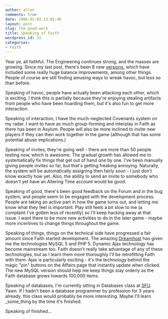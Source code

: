 ```yaml
---
author: allen
comments: true
date: 2006-02-02 13:01:46
layout: post
slug: the-good-work
title: Speaking of Faith
wordpress_id: 31
categories:
- Faith
---
```


Year ye, all faithful. The Engineering continues strong, and the masses are growing. Since my last post, there's been 8 new [versions](http://www.alteringtime.com/faith/changes.php), which have included some really huge balance improvements, among other things. People of course are still finding amusing ways to wreak havoc, but less so than before.

Speaking of havoc, people have actually been attacking each other, which is exciting. I think this is partially because they're enjoying stealing artifacts from people who have been hoarding them, but it's also fun to get more interaction.

Speaking of interaction, I have the much-neglected Covenants system on my radar. I want to have as much group-forming and interplay in Faith as there has been in Asylum. People will also be more inclined to invite new players if they can then work together in the game (although that has some potential abuse implications.)

Speaking of invites, they're going well - there are more than 50 people testing now, which is awesome. The gradual growth has allowed me to systematically fix things that get out of hand one by one. I've been manually giving people invites so far, but that's getting freaking annoying. Naturally, the system will be automatically assigning then fairly soon - I just don't know exactly how yet. Also, the ability to send an invite to somebody who doesn't yet have an Altering Time account would be good.

Speaking of good, there's been good feedback on the Forum and in the bug system, and people seem to be engaged with the development process. People are taking an active part in how the game turns out, and letting me know what they feel is important. Play still feels a bit slow to me (a complaint I've gotten less of recently) so I'll keep hacking away at that issue. I want there to be more new activities to do in the later game - maybe more incentives to change things throughout the game.

Speaking of things, things on the technical side have progressed a fair amount since Faith started development. The amazing [Dreamhost](http://www.dreamhost.com/r.cgi?apike) has given me the technologies MySQL 5 and PHP 5. Dynamic Ajax technology has become mainstream too. Faith doesn't really take advantage of any of these technologies, but as I learn them more thoroughly I'll be retrofitting Faith with them. Ajax is particularly exciting - it's the technology behind the magic "pin" buttons on the Affairs page that instantly update when clicked. The new MySQL version should help me keep things stay orderly as the Faith database grows towards 100,000 items.

Speaking of databases, I'm currently sitting in Databases class at [SFU](http://www.sfu.ca/). Yawn. If I hadn't been a database programmer by profession for 3 years already, this class would probably be more interesting. Maybe I'll learn _some_thing by the time it's finished.

Speaking of finished...
